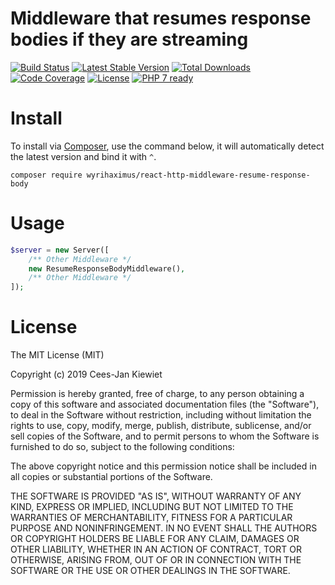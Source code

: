 # Middleware that resumes response bodies if they are streaming

[![Build Status](https://travis-ci.org/WyriHaximus/reactphp-http-middleware-resume-response-body.svg?branch=master)](https://travis-ci.org/WyriHaximus/reactphp-http-middleware-resume-response-body)
[![Latest Stable Version](https://poser.pugx.org/WyriHaximus/react-http-middleware-resume-response-body/v/stable.png)](https://packagist.org/packages/WyriHaximus/react-http-middleware-resume-response-body)
[![Total Downloads](https://poser.pugx.org/WyriHaximus/react-http-middleware-resume-response-body/downloads.png)](https://packagist.org/packages/WyriHaximus/react-http-middleware-resume-response-body)
[![Code Coverage](https://scrutinizer-ci.com/g/WyriHaximus/reactphp-http-middleware-resume-response-body/badges/coverage.png?b=master)](https://scrutinizer-ci.com/g/WyriHaximus/reactphp-http-middleware-resume-response-body/?branch=master)
[![License](https://poser.pugx.org/WyriHaximus/react-http-middleware-resume-response-body/license.png)](https://packagist.org/packages/WyriHaximus/react-http-middleware-resume-response-body)
[![PHP 7 ready](http://php7ready.timesplinter.ch/WyriHaximus/reactphp-http-middleware-clear-body/badge.svg)](https://travis-ci.org/WyriHaximus/reactphp-http-middleware-clear-body)

# Install

To install via [Composer](http://getcomposer.org/), use the command below, it will automatically detect the latest version and bind it with `^`.

```
composer require wyrihaximus/react-http-middleware-resume-response-body
```

# Usage

```php
$server = new Server([
    /** Other Middleware */
    new ResumeResponseBodyMiddleware(),
    /** Other Middleware */
]);
```

# License

The MIT License (MIT)

Copyright (c) 2019 Cees-Jan Kiewiet

Permission is hereby granted, free of charge, to any person obtaining a copy
of this software and associated documentation files (the "Software"), to deal
in the Software without restriction, including without limitation the rights
to use, copy, modify, merge, publish, distribute, sublicense, and/or sell
copies of the Software, and to permit persons to whom the Software is
furnished to do so, subject to the following conditions:

The above copyright notice and this permission notice shall be included in all
copies or substantial portions of the Software.

THE SOFTWARE IS PROVIDED "AS IS", WITHOUT WARRANTY OF ANY KIND, EXPRESS OR
IMPLIED, INCLUDING BUT NOT LIMITED TO THE WARRANTIES OF MERCHANTABILITY,
FITNESS FOR A PARTICULAR PURPOSE AND NONINFRINGEMENT. IN NO EVENT SHALL THE
AUTHORS OR COPYRIGHT HOLDERS BE LIABLE FOR ANY CLAIM, DAMAGES OR OTHER
LIABILITY, WHETHER IN AN ACTION OF CONTRACT, TORT OR OTHERWISE, ARISING FROM,
OUT OF OR IN CONNECTION WITH THE SOFTWARE OR THE USE OR OTHER DEALINGS IN THE
SOFTWARE.
